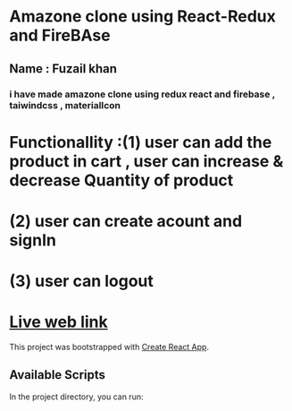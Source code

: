 # Amazone clone using React-Redux and FireBAse
## Name :  Fuzail khan 
### i have made amazone clone using redux react and firebase , taiwindcss ,  materialIcon
# Functionallity :(1) user can add the product in cart , user can increase & decrease Quantity of product 
# (2) user can create acount and signIn
# (3) user can logout 



 # [Live web link ](https://amazoneclonereactjs.netlify.app/cart.component)

This project was bootstrapped with [Create React App](https://github.com/facebook/create-react-app).

## Available Scripts

In the project directory, you can run:

